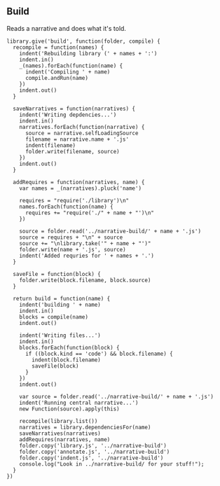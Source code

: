 Build
-----

Reads a narrative and does what it's told.

    library.give('build', function(folder, compile) {
      recompile = function(names) {
        indent('Rebuilding library (' + names + ':')
        indent.in()
        _(names).forEach(function(name) {
          indent('Compiling ' + name)
          compile.andRun(name)
        })
        indent.out()
      }

      saveNarratives = function(narratives) { 
        indent('Writing depdencies...')
        indent.in()
        narratives.forEach(function(narrative) {
          source = narrative.selfLoadingSource
          filename = narrative.name + '.js'
          indent(filename)
          folder.write(filename, source)
        })
        indent.out()
      }

      addRequires = function(narratives, name) {
        var names = _(narratives).pluck('name')

        requires = "require('./library')\n"
        names.forEach(function(name) {
          requires += "require('./" + name + "')\n"
        })

        source = folder.read('../narrative-build/' + name + '.js')
        source = requires + "\n" + source
        source += "\nlibrary.take('" + name + "')"
        folder.write(name + '.js', source)
        indent('Added requries for ' + names + '.')
      }

      saveFile = function(block) {
        folder.write(block.filename, block.source)
      }

      return build = function(name) {
        indent('building ' + name)
        indent.in()
        blocks = compile(name)
        indent.out()

        indent('Writing files...')
        indent.in()
        blocks.forEach(function(block) {
          if ((block.kind == 'code') && block.filename) {
            indent(block.filename)
            saveFile(block)
          }
        })
        indent.out()

        var source = folder.read('../narrative-build/' + name + '.js')
        indent('Running central narrative...')
        new Function(source).apply(this)

        recompile(library.list())
        narratives = library.dependenciesFor(name)
        saveNarratives(narratives)
        addRequires(narratives, name)
        folder.copy('library.js', '../narrative-build')
        folder.copy('annotate.js', '../narrative-build')
        folder.copy('indent.js', '../narrative-build')
        console.log("Look in ../narrative-build/ for your stuff!");
      }  
    })